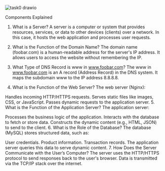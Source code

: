 ![task0 drawio](https://github.com/user-attachments/assets/8c07b85a-d4bf-471e-b4c8-df2e704c0cdb)

Components Explained
1. What is a Server?
A server is a computer or system that provides resources, services, or data to other devices (clients) over a network. In this case, it hosts the web application and processes user requests.

2. What is the Function of the Domain Name?
The domain name (foobar.com) is a human-readable address for the server's IP address. It allows users to access the website without remembering the IP.

3. What Type of DNS Record is www in www.foobar.com?
The www in www.foobar.com is an A record (Address Record) in the DNS system. It maps the subdomain www to the IP address 8.8.8.8.

4. What is the Function of the Web Server?
The web server (Nginx):

Handles incoming HTTP/HTTPS requests.
Serves static files like images, CSS, or JavaScript.
Passes dynamic requests to the application server.
5. What is the Function of the Application Server?
The application server:

Processes the business logic of the application.
Interacts with the database to fetch or store data.
Constructs the dynamic content (e.g., HTML, JSON) to send to the client.
6. What is the Role of the Database?
The database (MySQL) stores structured data, such as:

User credentials.
Product information.
Transaction records.
The application server queries this data to serve dynamic content.
7. How Does the Server Communicate with the User’s Computer?
The server uses the HTTP/HTTPS protocol to send responses back to the user's browser. Data is transmitted via the TCP/IP stack over the internet.

